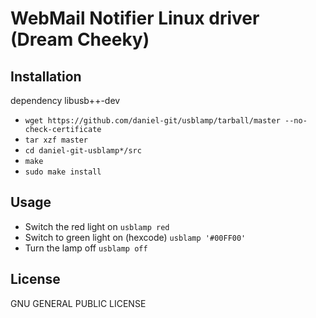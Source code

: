 WebMail Notifier Linux driver (Dream Cheeky)
============================================

Installation
------------
dependency libusb++-dev

 * `wget https://github.com/daniel-git/usblamp/tarball/master --no-check-certificate`
 * `tar xzf master`
 * `cd daniel-git-usblamp*/src`
 * `make`
 * `sudo make install`

Usage
-----

 * Switch the red light on `usblamp red`
 * Switch to green light on (hexcode) `usblamp '#00FF00'`
 * Turn the lamp off `usblamp off`

License
-------

GNU GENERAL PUBLIC LICENSE 
